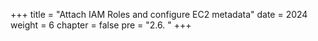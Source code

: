 +++
title = "Attach IAM Roles and configure EC2 metadata"
date = 2024
weight = 6
chapter = false
pre = "2.6. "
+++
